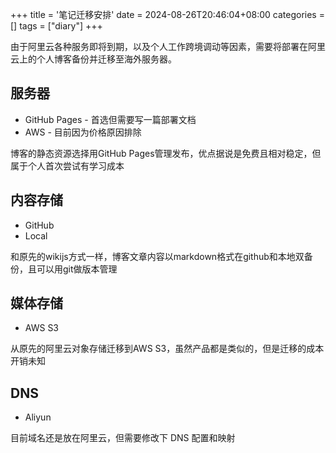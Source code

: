 +++
title = '笔记迁移安排'
date = 2024-08-26T20:46:04+08:00
categories = []
tags = ["diary"]
+++

由于阿里云各种服务即将到期，以及个人工作跨境调动等因素，需要将部署在阿里云上的个人博客备份并迁移至海外服务器。

## 服务器
- GitHub Pages - 首选但需要写一篇部署文档
- AWS - 目前因为价格原因排除

博客的静态资源选择用GitHub Pages管理发布，优点据说是免费且相对稳定，但属于个人首次尝试有学习成本

## 内容存储
- GitHub
- Local

和原先的wikijs方式一样，博客文章内容以markdown格式在github和本地双备份，且可以用git做版本管理

## 媒体存储
- AWS S3

从原先的阿里云对象存储迁移到AWS S3，虽然产品都是类似的，但是迁移的成本开销未知

## DNS
-  Aliyun

目前域名还是放在阿里云，但需要修改下 DNS 配置和映射